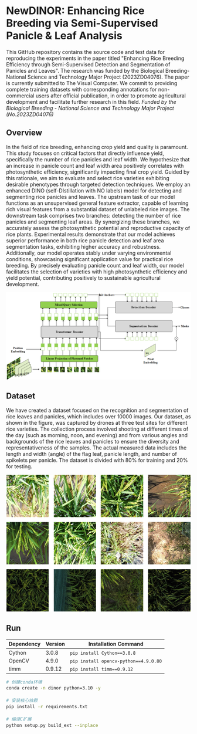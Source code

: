 # NewDINOR: Enhancing Rice Breeding via Semi-Supervised Panicle & Leaf Analysis
This GitHub repository contains the source code and test data for reproducing the experiments in the paper titled "Enhancing Rice Breeding Efficiency through Semi-Supervised Detection and Segmentation of Panicles and Leaves". The research was funded by the Biological Breeding-National Science and Technology Major Project (2023ZD04076). The paper is currently submitted to The Visual Computer. We commit to providing complete training datasets with corresponding annotations for non-commercial users after official publication, in order to promote agricultural development and facilitate further research in this field.
_Funded by the Biological Breeding - National Science and Technology Major Project (No.2023ZD04076)_
## Overview
In the field of rice breeding, enhancing crop yield and quality is paramount. This study focuses on critical factors that directly influence yield, specifically the number of rice panicles and leaf width. We hypothesize that an increase in panicle count and leaf width area positively correlates with photosynthetic efficiency, significantly impacting final crop yield. Guided by this rationale, we aim to evaluate and select rice varieties exhibiting desirable phenotypes through targeted detection techniques. We employ an enhanced DINO (self-DIstillation with NO labels) model for detecting and segmenting rice panicles and leaves. The upstream task of our model functions as an unsupervised general feature extractor, capable of learning rich visual features from a substantial dataset of unlabeled rice images. The downstream task comprises two branches: detecting the number of rice panicles and segmenting leaf areas. By synergizing these branches, we accurately assess the photosynthetic potential and reproductive capacity of rice plants. Experimental results demonstrate that our model achieves superior performance in both rice panicle detection and leaf area segmentation tasks, exhibiting higher accuracy and robustness. Additionally, our model operates stably under varying environmental conditions, showcasing significant application value for practical rice breeding. By precisely evaluating panicle count and leaf width, our model facilitates the selection of varieties with high photosynthetic efficiency and yield potential, contributing positively to sustainable agricultural development.

![Architecture Diagram](./figures/network.png)

## Dataset
We have created a dataset focused on the recognition and segmentation of rice leaves and panicles, which includes over 10000 images. Our dataset, as shown in the figure, was captured by drones at three test sites for different rice varieties. The collection process involved shooting at different times of the day (such as morning, noon, and evening) and from various angles and backgrounds of the rice leaves and panicles to ensure the diversity and representativeness of the samples. The actual measured data includes the length and width (angle) of the flag leaf, panicle length, and number of spikelets per panicle. The dataset is divided with 80\% for training and 20\% for testing.

![Architecture Dataest](./figures/dataset.png)

## Run

| Dependency       | Version  | Installation Command          |
|------------------|----------|--------------------------------|
| Cython           | 3.0.8    | `pip install Cython==3.0.8`   |
| OpenCV           | 4.9.0    | `pip install opencv-python==4.9.0.80` |
| timm             | 0.9.12   | `pip install timm==0.9.12`    |

```bash
# 创建conda环境
conda create -n dinor python=3.10 -y

# 安装核心依赖
pip install -r requirements.txt

# 编译C扩展
python setup.py build_ext --inplace
